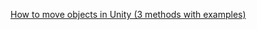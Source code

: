 

[How to move objects in Unity (3 methods with examples)](https://gamedevbeginner.com/how-to-move-objects-in-unity/)










